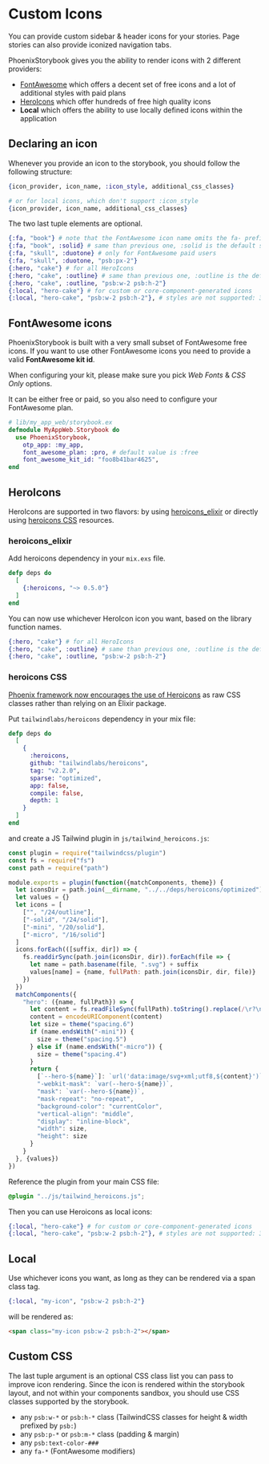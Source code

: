 # Custom Icons

You can provide custom sidebar & header icons for your stories.
Page stories can also provide iconized navigation tabs.

PhoenixStorybook gives you the ability to render icons with 2 different providers:

- [FontAwesome](https://fontawesome.com) which offers a decent set of free icons and a lot of
  additional styles with paid plans
- [HeroIcons](https://heroicons.com) which offer hundreds of free high quality icons
- **Local** which offers the ability to use locally defined icons within the application

## Declaring an icon

Whenever you provide an icon to the storybook, you should follow the following structure:

```elixir
{icon_provider, icon_name, :icon_style, additional_css_classes}

# or for local icons, which don't support :icon_style
{icon_provider, icon_name, additional_css_classes}
```

The two last tuple elements are optional.

```elixir
{:fa, "book"} # note that the FontAwesome icon name omits the fa- prefix
{:fa, "book", :solid} # same than previous one, :solid is the default style
{:fa, "skull", :duotone} # only for FontAwesome paid users
{:fa, "skull", :duotone, "psb:px-2"}
{:hero, "cake"} # for all HeroIcons
{:hero, "cake", :outline} # same than previous one, :outline is the default style
{:hero, "cake", :outline, "psb:w-2 psb:h-2"}
{:local, "hero-cake"} # for custom or core-component-generated icons
{:local, "hero-cake", "psb:w-2 psb:h-2"}, # styles are not supported: 3rd elem is custom css
```

## FontAwesome icons

PhoenixStorybook is built with a very small subset of FontAwesome free icons. If you want to use
other FontAwesome icons you need to provide a valid **FontAwesome kit id**.

When configuring your kit, please make sure you pick _Web Fonts_ & _CSS Only_ options.

It can be either free or paid, so you also need to configure your FontAwesome plan.

```elixir
# lib/my_app_web/storybook.ex
defmodule MyAppWeb.Storybook do
  use PhoenixStorybook,
    otp_app: :my_app,
    font_awesome_plan: :pro, # default value is :free
    font_awesome_kit_id: "foo8b41bar4625",
end
```

## HeroIcons

HeroIcons are supported in two flavors: by using [heroicons_elixir](https://github.com/mveytsman/heroicons_elixir) or directly using [heroicons CSS](https://github.com/tailwindlabs/heroicons)
resources.

### heroicons_elixir

Add heroicons dependency in your `mix.exs` file.

```elixir
defp deps do
  [
    {:heroicons, "~> 0.5.0"}
  ]
end
```

You can now use whichever HeroIcon icon you want, based on the library function names.

```elixir
{:hero, "cake"} # for all HeroIcons
{:hero, "cake", :outline} # same than previous one, :outline is the default style
{:hero, "cake", :outline, "psb:w-2 psb:h-2"}
```

### heroicons CSS

[Phoenix framework now encourages the use of Heroicons](https://github.com/phoenixframework/phoenix/pull/5634)
as raw CSS classes rather than relying on an Elixir package.

Put `tailwindlabs/heroicons` dependency in your mix file:

```elixir
defp deps do
  [
    {
      :heroicons,
      github: "tailwindlabs/heroicons",
      tag: "v2.2.0",
      sparse: "optimized",
      app: false,
      compile: false,
      depth: 1
    }
  ]
end
```

and create a JS Tailwind plugin in `js/tailwind_heroicons.js`:

```js
const plugin = require("tailwindcss/plugin")
const fs = require("fs")
const path = require("path")

module.exports = plugin(function({matchComponents, theme}) {
  let iconsDir = path.join(__dirname, "../../deps/heroicons/optimized")
  let values = {}
  let icons = [
    ["", "/24/outline"],
    ["-solid", "/24/solid"],
    ["-mini", "/20/solid"],
    ["-micro", "/16/solid"]
  ]
  icons.forEach(([suffix, dir]) => {
    fs.readdirSync(path.join(iconsDir, dir)).forEach(file => {
      let name = path.basename(file, ".svg") + suffix
      values[name] = {name, fullPath: path.join(iconsDir, dir, file)}
    })
  })
  matchComponents({
    "hero": ({name, fullPath}) => {
      let content = fs.readFileSync(fullPath).toString().replace(/\r?\n|\r/g, "")
      content = encodeURIComponent(content)
      let size = theme("spacing.6")
      if (name.endsWith("-mini")) {
        size = theme("spacing.5")
      } else if (name.endsWith("-micro")) {
        size = theme("spacing.4")
      }
      return {
        [`--hero-${name}`]: `url('data:image/svg+xml;utf8,${content}')`,
        "-webkit-mask": `var(--hero-${name})`,
        "mask": `var(--hero-${name})`,
        "mask-repeat": "no-repeat",
        "background-color": "currentColor",
        "vertical-align": "middle",
        "display": "inline-block",
        "width": size,
        "height": size
      }
    }
  }, {values})
})
```

Reference the plugin from your main CSS file:

```css
@plugin "../js/tailwind_heroicons.js";
```

Then you can use Heroicons as local icons:

```elixir
{:local, "hero-cake"} # for custom or core-component-generated icons
{:local, "hero-cake", "psb:w-2 psb:h-2"}, # styles are not supported: 3rd
```

## Local

Use whichever icons you want, as long as they can be rendered via a span class tag.

```elixir
{:local, "my-icon", "psb:w-2 psb:h-2"}
```

will be rendered as:

```html
<span class="my-icon psb:w-2 psb:h-2"></span>
```

## Custom CSS

The last tuple argument is an optional CSS class list you can pass to improve icon rendering.
Since the icon is rendered within the storybook layout, and not within your components sandbox, you
should use CSS classes supported by the storybook.

- any `psb:w-*` or `psb:h-*` class (TailwindCSS classes for height & width prefixed by `psb:`)
- any `psb:p-*` or `psb:m-*` class (padding & margin)
- any `psb:text-color-###`
- any `fa-*` (FontAwesome modifiers)
